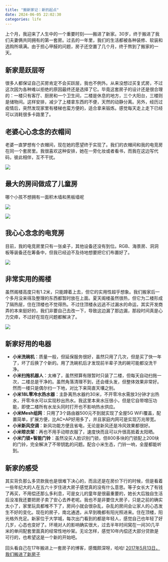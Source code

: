```yaml
---
title: "搬新家记：新的起点"
date: 2024-06-05 22:02:30
categories: life
---
```


上个月，我迎来了人生中的一个重要时刻——搬进了新家。30岁，终于搬进了我们夫妻俩共同拥有的第一套房。过去的一年里，我们的生活都被各种装修、软装和选购所填满。由于担心甲醛的问题，房子还空置了几个月，终于熬到了搬家的一天。

## 新家是跃层呀

很多人都保证自己买房肯定不会买跃层，我也不例外。从来没想过买复式房，不过这次因为各种难以拒绝的原因最终还是选择了它。毕竟这套房子的设计还是很合理的：一楼只有客厅、厨房和一个卫生间，二楼是休息的地方，三个大阳台，三楼则是储物间。这样安排，减少了上楼拿东西的不便，天然的动静分离。另外，经历过疫情后，突然发现家里有楼梯也蛮方便的，适合拿来锻炼。感觉每天走上走下已经可以消耗很多卡路里了。

## 老婆心心念念的衣帽间

老婆一直梦想有个衣帽间，现在她的愿望终于实现了。我们的衣帽间和我的电竞房在同一个套房里。我很喜欢这种安排，她在一旁化妆或者看书，而我在这边写代码，彼此相伴，互不干扰。

<!--more-->

![](https://haofly.net/uploads/new-house_01.jpg)

## 最大的房间做成了儿童房

哪个小孩不想拥有一面积木墙和黑板墙呢

![](https://haofly.net/uploads/new-house_04.jpg)

![](https://haofly.net/uploads/new-house_05.jpg)

## 我心心念念的电竞房

目前，我的电竞房里只有一张桌子，其他设备还没有到位。RGB、海景房、洞洞板等装备还在筹备中，但我已经迫不及待地想要把它们布置好了。

![](https://haofly.net/uploads/new-house_02.jpg)

## 非常实用的阁楼

虽然阁楼高度只有1.2米，只能蹲着上去，但它的实用性超乎想象。我们搬家后一个多月没来得及整理的东西都暂时放在上面。夏天阁楼虽然很热，但它为二楼形成了隔热层，住在顶楼也不觉得热。不过住顶楼永远逃不过漏水的命运，其实开发商弄的本来挺好的，我们非要自己去改一下，导致这边漏了那边漏，那段时间真是心力交瘁，不过好在现在问题都解决了。

![](https://haofly.net/uploads/new-house_03.jpg)

## 新家好用的电器

- **小米洗碗机**：质量一般，但延保服务很好，虽然只用了几次，但是买了快一年了，坏了后换了个新的。用了洗碗机后才发现前半辈子洗的碗可能都没洗干净。
- **小米扫拖机器人**：太棒了，虽然预算有限暂时只装了二楼，但每天自动扫拖一次，二楼总是干净的。虽然角落清理不到，还会缠头发，但整体效果非常好。然而一楼只是偶尔扫一下地，对比下来简直天壤之别。
- **小米18L零冷水热水器**：主卧离热水器约30米，不开零冷水需放3分钟才出热水，开零冷水可以实现秒出热水。我这里本来水压很小，但是它自带增压功能，即使二楼所有水龙头同时打开也不影响热水供应。
- **小米Mesh组网**：只用了3个路由器500元不到就实现了全屋5G WiFi覆盖，配置简单，扩展方便，比AC+AP好用多了，并且家庭内网可是实现万兆带宽。
- **小米新风空调**：新风功能方便且省电，无论是新风还是冷风效果都很好。
- **小米晾衣架**：再也不用手动晾衣服了，速度快而且可以升很高抵着太阳晒。
- **小米门锁+智能门铃**：虽然没买人脸识别门锁，但800多块的门锁配上200块的门铃，完全解决了不带钥匙的问题。配合小米生态，门铃一响，全屋都能听到。

## 新家的感受

其实背负那么多贷款我也是很难下决心的，而且还是在房价下行的时候，但是看着一些年纪大的人在五六十岁住进大房子感觉真的没有什么意思。等子女长大了有钱了再买，不用偿还那么多利息，可是女儿的童年是很最重要的，她长大后独自生活后没准我还要把房子卖了安心去养老呢。我也不是非要住大房子，只是之前的确实太小了，家里玩具都堆不下了，房间小就会很杂乱，杂乱的房间会让家人的心态发生不好的变化。现在的房子，南北通透，从早到晚都有阳光照进来。住在顶楼，阳光格外充足。新家位于大学城，每次出门看到的都是年轻人，感觉自己也年轻了好几岁，心态也变好了。环境对人的影响确实很大，过去半年时间窝在一间30几平米的单间配套里面真的经常性地吵架。无论怎样，感觉10年内偿还大部分贷款是可行的，也希望这是一个新的开始吧。

回头看自己在17年搬进上一套房子的博客，感慨颇深呀，哈哈!
[2017年5月13日，我们搬进了新房子](https://haofly.net/new-home)
